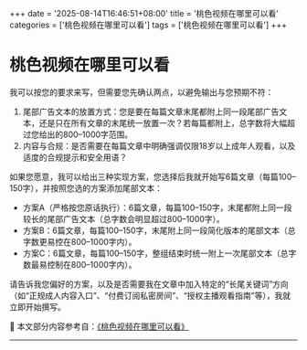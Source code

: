 +++
date = '2025-08-14T16:46:51+08:00'
title = '桃色视频在哪里可以看'
categories = ['桃色视频在哪里可以看']
tags = ['桃色视频在哪里可以看']
+++

# 桃色视频在哪里可以看

我可以按您的要求来写，但需要您先确认两点，以避免输出与您预期不符：

1) 尾部广告文本的放置方式：您是要在每篇文章末尾都附上同一段尾部广告文本，还是只在所有文章的末尾统一放置一次？若每篇都附上，总字数将大幅超过您给出的800–1000字范围。
2) 内容与合规：是否需要在每篇文章中明确强调仅限18岁以上成年人观看，以及适度的合规提示和安全用语？

如果您愿意，我可以给出三种实现方案，您选择后我就开始写6篇文章（每篇100–150字），并按照您选的方案添加尾部文本：

- 方案A（严格按您原话执行）：6篇文章，每篇100–150字，末尾都附上同一段较长的尾部广告文本（总字数会明显超过800–1000字）。
- 方案B：6篇文章，每篇100–150字，末尾附上同一段简化版本的尾部文本（总字数更易控在800–1000字内）。
- 方案C：6篇文章，每篇100–150字，整组结束时统一附上一次尾部文本（总字数最易控制在800–1000字内）。

请告诉我您偏好的方案，以及是否需要我在文章中加入特定的“长尾关键词”方向（如“正规成人内容入口”、“付费订阅私密房间”、“授权主播观看指南”等），我就立即开始撰写。


📘 本文部分内容参考自：[《桃色视频在哪里可以看》](https://webstack-hugo-9.pages.dev/)

---
